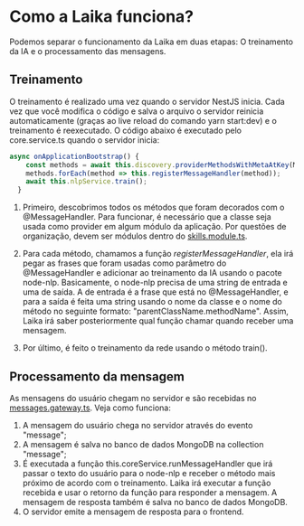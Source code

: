 # Como a Laika funciona?

Podemos separar o funcionamento da Laika em duas etapas: O treinamento da IA e o processamento das mensagens.

## Treinamento

O treinamento é realizado uma vez quando o servidor NestJS inicia. Cada vez que você modifica o código e salva o arquivo o servidor reinicia automaticamente (graças ao live reload do comando yarn start:dev) e o treinamento é reexecutado.
O código abaixo é executado pelo core.service.ts quando o servidor inicia:

```typescript
async onApplicationBootstrap() {
    const methods = await this.discovery.providerMethodsWithMetaAtKey(MESSAGE_HANDLER_METADATA);
    methods.forEach(method => this.registerMessageHandler(method));
    await this.nlpService.train();
  }
```

1. Primeiro, descobrimos todos os métodos que foram decorados com o @MessageHandler. Para funcionar, é necessário que a classe seja usada como provider em algum módulo da aplicação. Por questões de organização, devem ser módulos dentro do [skills.module.ts](https://github.com/flplima/laika/blob/master/server/src/skills/skills.module.ts).

2. Para cada método, chamamos a função _registerMessageHandler_, ela irá pegar as frases que foram usadas como parâmetro do @MessageHandler e adicionar ao treinamento da IA usando o pacote node-nlp. Basicamente, o node-nlp precisa de uma string de entrada e uma de saída. A de entrada é a frase que está no @MessageHandler, e para a saída é feita uma string usando o nome da classe e o nome do método no seguinte formato: "parentClassName.methodName". Assim, Laika irá saber posteriormente qual função chamar quando receber uma mensagem.

3. Por último, é feito o treinamento da rede usando o método train().

## Processamento da mensagem

As mensagens do usuário chegam no servidor e são recebidas no [messages.gateway.ts](https://github.com/flplima/laika/blob/master/server/src/core/messages/messages.gateway.ts). Veja como funciona:

1. A mensagem do usuário chega no servidor através do evento "message";
2. A mensagem é salva no banco de dados MongoDB na collection "message";
3. É executada a função this.coreService.runMessageHandler que irá passar o texto do usuário para o node-nlp e receber o método mais próximo de acordo com o treinamento. Laika irá executar a função recebida e usar o retorno da função para responder a mensagem. A mensagem de resposta também é salva no banco de dados MongoDB.
4. O servidor emite a mensagem de resposta para o frontend.
